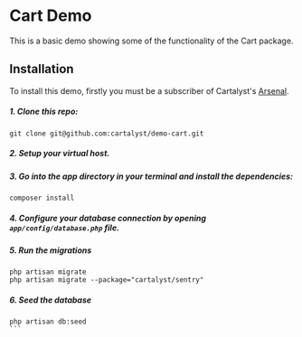 # Cart Demo

This is a basic demo showing some of the functionality of the Cart package.

## Installation

To install this demo, firstly you must be a subscriber of Cartalyst's [Arsenal](http://cartalyst.com/arsenal).

##### 1. Clone this repo:

```
git clone git@github.com:cartalyst/demo-cart.git
```

##### 2. Setup your virtual host.

##### 3. Go into the app directory in your terminal and install the dependencies:

```
composer install
```

##### 4. Configure your database connection by opening `app/config/database.php` file.

##### 5. Run the migrations

```
php artisan migrate
php artisan migrate --package="cartalyst/sentry"
```

##### 6. Seed the database

````
php artisan db:seed
```
